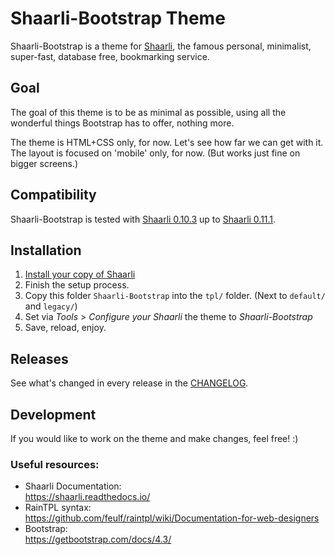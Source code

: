 Shaarli-Bootstrap Theme
=======================

Shaarli-Bootstrap is a theme for [Shaarli](https://github.com/shaarli/Shaarli), the famous personal, minimalist, super-fast, database free, bookmarking service.


## Goal
The goal of this theme is to be as minimal as possible, using all the wonderful things Bootstrap has to offer, nothing more.

The theme is HTML+CSS only, for now. Let's see how far we can get with it.
The layout is focused on 'mobile' only, for now. (But works just fine on bigger screens.)


## Compatibility
Shaarli-Bootstrap is tested with [Shaarli 0.10.3](https://github.com/shaarli/Shaarli/releases/tag/v0.10.3) up to
[Shaarli 0.11.1](https://github.com/shaarli/Shaarli/releases/tag/v0.11.1).


## Installation
1. [Install your copy of Shaarli](https://shaarli.readthedocs.io/en/master/Download-and-Installation/)
2. Finish the setup process.
3. Copy this folder `Shaarli-Bootstrap` into the `tpl/` folder. (Next to `default/` and `legacy/`)
4. Set via *Tools* > *Configure your Shaarli* the theme to *Shaarli-Bootstrap*
5. Save, reload, enjoy.


## Releases
See what's changed in every release in the [CHANGELOG](CHANGELOG.md).


## Development
If you would like to work on the theme and make changes, feel free! :)

### Useful resources:
- Shaarli Documentation:  
  <https://shaarli.readthedocs.io/>
- RainTPL syntax:  
  <https://github.com/feulf/raintpl/wiki/Documentation-for-web-designers>
- Bootstrap:  
  <https://getbootstrap.com/docs/4.3/>
